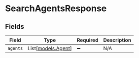 # SearchAgentsResponse


## Fields

| Field                                    | Type                                     | Required                                 | Description                              |
| ---------------------------------------- | ---------------------------------------- | ---------------------------------------- | ---------------------------------------- |
| `agents`                                 | List[[models.Agent](../models/agent.md)] | :heavy_minus_sign:                       | N/A                                      |